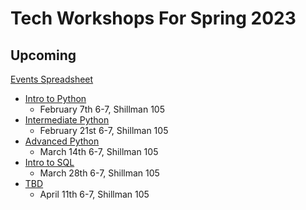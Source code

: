 # Tech Workshops For Spring 2023

## Upcoming

[Events Spreadsheet](https://docs.google.com/spreadsheets/d/1NOzWBSpnhIYqakFXUHEWOfY_RmikF_GRpDdQjKrEu0o/edit#gid=0)

* [Intro to Python](https://app.clickup.com/t/86775bw4j)
  * February 7th 6-7, Shillman 105
* [Intermediate Python](https://app.clickup.com/t/86775c4z7)
  * February 21st 6-7, Shillman 105
* [Advanced Python](https://app.clickup.com/t/86775cg3t)
  * March 14th 6-7, Shillman 105
* [Intro to SQL](https://app.clickup.com/t/86775cggy)
  * March 28th 6-7, Shillman 105
* [TBD](https://app.clickup.com/t/86775cgkt)
  * April 11th 6-7, Shillman 105
